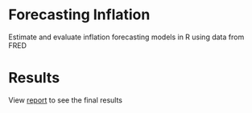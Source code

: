 # Forecasting Inflation
Estimate and evaluate inflation forecasting models in R using data from FRED

# Results
View [report](https://scannon2k.github.io/inflation-forecasting/) to see the final results
